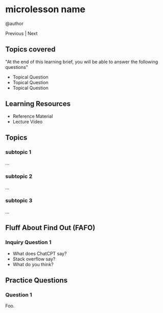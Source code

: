 # microlesson name

@author

Previous | Next

## Topics covered

"At the end of this learning brief, you will be able to answer the following questions"

* Topical Question
* Topical Question
* Topical Question

## Learning Resources

* Reference Material
* Lecture Video

## Topics

### subtopic 1

...

### subtopic 2

...

### subtopic 3

...

## Fluff About Find Out (FAFO)

### Inquiry Question 1

* What does ChatCPT say?
* Stack overflow say?
* What do you think?

## Practice Questions

### Question 1

Foo.
